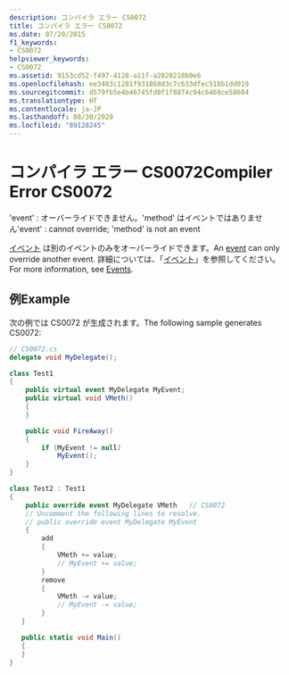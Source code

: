 ```yaml
---
description: コンパイラ エラー CS0072
title: コンパイラ エラー CS0072
ms.date: 07/20/2015
f1_keywords:
- CS0072
helpviewer_keywords:
- CS0072
ms.assetid: 9153cd52-f497-4128-a11f-a2820218b0e6
ms.openlocfilehash: ee3483c1281f931868d3c7c633dfec518b1dd019
ms.sourcegitcommit: d579fb5e4b46745fd0f1f8874c94c6469ce58604
ms.translationtype: HT
ms.contentlocale: ja-JP
ms.lasthandoff: 08/30/2020
ms.locfileid: "89128245"
---
```

# <a name="compiler-error-cs0072"></a><span data-ttu-id="f3543-103">コンパイラ エラー CS0072</span><span class="sxs-lookup"><span data-stu-id="f3543-103">Compiler Error CS0072</span></span>

<span data-ttu-id="f3543-104">'event' : オーバーライドできません。'method' はイベントではありません</span><span class="sxs-lookup"><span data-stu-id="f3543-104">'event' : cannot override; 'method' is not an event</span></span>

 <span data-ttu-id="f3543-105">[イベント](../language-reference/keywords/event.md) は別のイベントのみをオーバーライドできます。</span><span class="sxs-lookup"><span data-stu-id="f3543-105">An [event](../language-reference/keywords/event.md) can only override another event.</span></span> <span data-ttu-id="f3543-106">詳細については、「[イベント](../programming-guide/events/index.md)」を参照してください。</span><span class="sxs-lookup"><span data-stu-id="f3543-106">For more information, see [Events](../programming-guide/events/index.md).</span></span>

## <a name="example"></a><span data-ttu-id="f3543-107">例</span><span class="sxs-lookup"><span data-stu-id="f3543-107">Example</span></span>

 <span data-ttu-id="f3543-108">次の例では CS0072 が生成されます。</span><span class="sxs-lookup"><span data-stu-id="f3543-108">The following sample generates CS0072:</span></span>

```csharp
// CS0072.cs
delegate void MyDelegate();

class Test1
{
    public virtual event MyDelegate MyEvent;
    public virtual void VMeth()
    {
    }

    public void FireAway()
    {
        if (MyEvent != null)
            MyEvent();
    }
}

class Test2 : Test1
{
    public override event MyDelegate VMeth   // CS0072
    // Uncomment the following lines to resolve.
    // public override event MyDelegate MyEvent
    {
        add
        {
            VMeth += value;
            // MyEvent += value;
        }
        remove
        {
            VMeth -= value;
            // MyEvent -= value;
        }
   }

   public static void Main()
   {
   }
}
```

